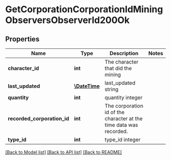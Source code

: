 # GetCorporationCorporationIdMiningObserversObserverId200Ok

## Properties
Name | Type | Description | Notes
------------ | ------------- | ------------- | -------------
**character_id** | **int** | The character that did the mining | 
**last_updated** | [**\DateTime**](\DateTime.md) | last_updated string | 
**quantity** | **int** | quantity integer | 
**recorded_corporation_id** | **int** | The corporation id of the character at the time data was recorded. | 
**type_id** | **int** | type_id integer | 

[[Back to Model list]](../README.md#documentation-for-models) [[Back to API list]](../README.md#documentation-for-api-endpoints) [[Back to README]](../README.md)


